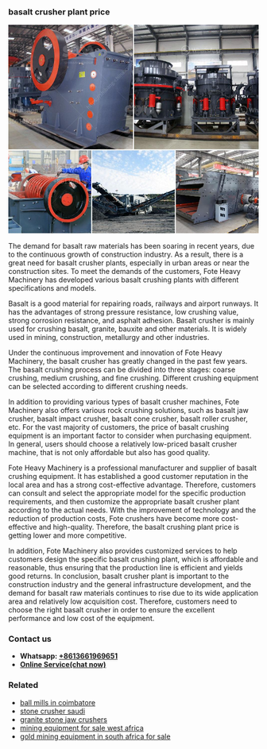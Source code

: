 <h3>basalt crusher plant price</h3><img src='1708589204.jpg' alt=''><p>The demand for basalt raw materials has been soaring in recent years, due to the continuous growth of construction industry. As a result, there is a great need for basalt crusher plants, especially in urban areas or near the construction sites. To meet the demands of the customers, Fote Heavy Machinery has developed various basalt crushing plants with different specifications and models.</p><p>Basalt is a good material for repairing roads, railways and airport runways. It has the advantages of strong pressure resistance, low crushing value, strong corrosion resistance, and asphalt adhesion. Basalt crusher is mainly used for crushing basalt, granite, bauxite and other materials. It is widely used in mining, construction, metallurgy and other industries.</p><p>Under the continuous improvement and innovation of Fote Heavy Machinery, the basalt crusher has greatly changed in the past few years. The basalt crushing process can be divided into three stages: coarse crushing, medium crushing, and fine crushing. Different crushing equipment can be selected according to different crushing needs.</p><p>In addition to providing various types of basalt crusher machines, Fote Machinery also offers various rock crushing solutions, such as basalt jaw crusher, basalt impact crusher, basalt cone crusher, basalt roller crusher, etc. For the vast majority of customers, the price of basalt crushing equipment is an important factor to consider when purchasing equipment. In general, users should choose a relatively low-priced basalt crusher machine, that is not only affordable but also has good quality.</p><p>Fote Heavy Machinery is a professional manufacturer and supplier of basalt crushing equipment. It has established a good customer reputation in the local area and has a strong cost-effective advantage. Therefore, customers can consult and select the appropriate model for the specific production requirements, and then customize the appropriate basalt crusher plant according to the actual needs. With the improvement of technology and the reduction of production costs, Fote crushers have become more cost-effective and high-quality. Therefore, the basalt crushing plant price is getting lower and more competitive.</p><p>In addition, Fote Machinery also provides customized services to help customers design the specific basalt crushing plant, which is affordable and reasonable, thus ensuring that the production line is efficient and yields good returns. In conclusion, basalt crusher plant is important to the construction industry and the general infrastructure development, and the demand for basalt raw materials continues to rise due to its wide application area and relatively low acquisition cost. Therefore, customers need to choose the right basalt crusher in order to ensure the excellent performance and low cost of the equipment.</p><h3>Contact us</h3><ul><li><strong>Whatsapp:&nbsp;<a href="https://wa.me/8613661969651">+8613661969651</a></strong></li><li><a href="https://swt.shibang-china.com/?git&amp;zhl&amp;basalt crusher plant price"><strong>Online Service(chat now)</strong></a></li></ul><h3>Related</h3><ul><li><a href='ball mills in coimbatore.md'>ball mills in coimbatore</a></li><li><a href='stone crusher saudi.md'>stone crusher saudi</a></li><li><a href='granite stone jaw crushers.md'>granite stone jaw crushers</a></li><li><a href='mining equipment for sale west africa.md'>mining equipment for sale west africa</a></li><li><a href='gold mining equipment in south africa for sale.md'>gold mining equipment in south africa for sale</a></li></ul>